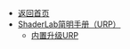 - [返回首页](/)
- [ShaderLab简明手册（URP）](ShaderLab简明手册（URP）/)
  - [内置升级URP](ShaderLab简明手册（URP）/内置升级URP.md)
